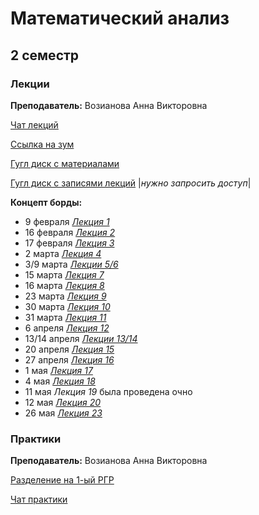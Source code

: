 # Математический анализ

## 2 семестр

### **Лекции**

**Преподаватель:** Возианова Анна Викторовна

[Чат лекций](https://t.me/joinchat/UZyVFA-M0lp__EsG18KBYQ)

[Ссылка на зум](https://itmo.zoom.us/j/82192561093?pwd=WDI2cE9aYkdVQTRGV29jTTVoeFRoZz09)

[Гугл диск с материалами](https://drive.google.com/drive/folders/1o6MOOLWWBaIm3gym4o4Z-nUO3WNLVF4y)

[Гугл диск с записями лекций](https://drive.google.com/drive/folders/1yopyNFwPRtl_AqggfUgGaBA43BhybMGp) |*нужно запросить доступ*|

**Концепт борды:**
* 9 февраля [*Лекция 1*](https://app.conceptboard.com/board/32d7-ci1f-h70b-mram-11qq)
* 16 февраля [*Лекция 2*](https://app.conceptboard.com/board/9oyn-yo3z-true-b7o0-b26e)
* 17 февраля [*Лекция 3*](https://app.conceptboard.com/board/bpq0-i0ry-a942-ee43-iqh2)
* 2 марта [*Лекция 4*](https://app.conceptboard.com/board/tfhr-sq88-0t2e-cn0p-yai5)
* 3/9 марта [*Лекции 5/6*](https://app.conceptboard.com/board/k6gh-7ko0-6s4m-brck-7yfh)
* 15 марта [*Лекция 7*](https://app.conceptboard.com/board/84uo-cm6f-csdp-b0qf-qi45)
* 16 марта [*Лекция 8*](https://app.conceptboard.com/board/xtez-25ob-08b5-7hz2-m53x)
* 23 марта [*Лекция 9*](https://app.conceptboard.com/board/uggh-9un7-yc7q-si6d-h8ro)
* 30 марта [*Лекция 10*](https://app.conceptboard.com/board/68x6-y5z8-tyq0-ggg6-9dek)
* 31 марта [*Лекция 11*](https://app.conceptboard.com/board/h01g-4yhy-qgmp-omr7-hgc7)
* 6 апреля [*Лекция 12*](https://app.conceptboard.com/board/h09s-dr3q-imfg-40xf-fd54)
* 13/14 апреля [*Лекции 13/14*](https://app.conceptboard.com/board/a2eh-4i33-uaaz-2ug3-qmbf)
* 20 апреля [*Лекция 15*](https://app.conceptboard.com/board/eb6g-390t-783x-q6k8-g2xi)
* 27 апреля [*Лекция 16*](https://app.conceptboard.com/board/9yxf-mnkb-7ye1-gzrh-t3s5)
* 1 мая [*Лекция 17*](https://app.conceptboard.com/board/ynxu-p677-3ncs-etzx-oa5k)
* 4 мая [*Лекция 18*](https://app.conceptboard.com/board/h5b4-5at9-pxm1-t7nd-y64y)
* 11 мая *Лекция 19* была проведена очно
* 12 мая [*Лекция 20*](https://app.conceptboard.com/board/d8dc-4zm1-b1za-0np4-qz90)
* 26 мая [*Лекция 23*](https://app.conceptboard.com/board/97d3-hxx3-1cza-byn0-zqoq)

### **Практики**

**Преподаватель:** Возианова Анна Викторовна

[Разделение на 1-ый РГР](https://docs.google.com/spreadsheets/d/1IwyD901HH0nAlGi7dVLh2FO4mnsOQGtaVUWxnY8Hu3Q/edit#gid=0)

[Чат практики](https://t.me/joinchat/AAAAAFTaEWwcDs-cf7hW7g)

